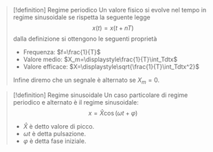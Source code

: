 > [!definition] Regime periodico
> Un valore fisico si evolve nel tempo in regime sinusoidale se rispetta la seguente legge
> $$
> x(t)=x(t+nT)
> $$
> dalla definizione si ottengono le seguenti proprietà
> * Frequenza: $f=\frac{1}{T}$
> * Valore medio: $X_m=\displaystyle\frac{1}{T}\int_Tdtx$
> * Valore efficace: $X=\displaystyle\sqrt{\frac{1}{T}\int_Tdtx^2}$
> 
> Infine diremo che un segnale è alternato se $X_m=0$.

> [!definition] Regime sinusoidale
> Un caso particolare di regime periodico e alternato è il regime sinusoidale:
> $$
> x=\hat{X}\cos(\omega t+\varphi)
> $$
> * $\hat{X}$ è detto valore di picco.
> * $\omega t$ è detta pulsazione.
> * $\varphi$ è detta fase iniziale.